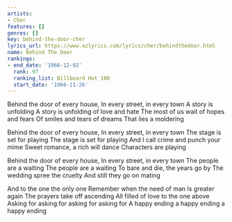 ```yaml
---
artists:
- Cher
features: []
genres: []
key: behind-the-door-cher
lyrics_url: https://www.azlyrics.com/lyrics/cher/behindthedoor.html
name: Behind The Door
rankings:
- end_date: '1966-12-02'
  rank: 97
  ranking_list: Billboard Hot 100
  start_date: '1966-11-26'
---
```


Behind the door of every house,
In every street, in every town
A story is unfolding
A story is unfolding of love and hate
The most of us wait of hopes and fears
Of smiles and tears of dreams
That lies a moldering

Behind the door of every house,
In every street, in every town
The stage is set for playing
The stage is set for playing
And I call crime and punch your mime
Sweet romance, a rich will dance
Characters are playing

Behind the door of every house,
In every street, in every town
The people are a waiting
The people are a waiting
To bare and die, the years go by
The wedding spree the cruelty
And still they go on mating

And to the one the only one
Remember when the need of man
Is greater again
The prayers take off ascending
All filled of love to the one above
Asking for asking for asking for asking for
A happy ending a happy ending a happy ending



